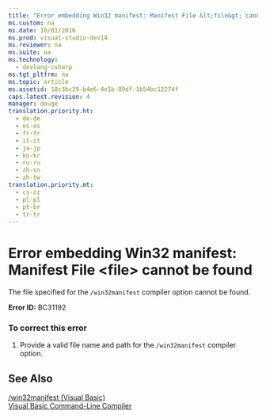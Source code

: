```yaml
---
title: "Error embedding Win32 manifest: Manifest File &lt;file&gt; cannot be found"
ms.custom: na
ms.date: 10/01/2016
ms.prod: visual-studio-dev14
ms.reviewer: na
ms.suite: na
ms.technology: 
  - devlang-csharp
ms.tgt_pltfrm: na
ms.topic: article
ms.assetid: 18c3bc29-b4e6-4e1b-89df-1b54bc12274f
caps.latest.revision: 4
manager: douge
translation.priority.ht: 
  - de-de
  - es-es
  - fr-fr
  - it-it
  - ja-jp
  - ko-kr
  - ru-ru
  - zh-cn
  - zh-tw
translation.priority.mt: 
  - cs-cz
  - pl-pl
  - pt-br
  - tr-tr
---
```

# Error embedding Win32 manifest: Manifest File &lt;file&gt; cannot be found
The file specified for the `/win32manifest` compiler option cannot be found.  
  
 **Error ID:** BC31192  
  
### To correct this error  
  
1.  Provide a valid file name and path for the `/win32manifest` compiler option.  
  
## See Also  
 [/win32manifest (Visual Basic)](../Topic/-win32manifest%20\(Visual%20Basic\).md)   
 [Visual Basic Command-Line Compiler](../Topic/Visual%20Basic%20Command-Line%20Compiler.md)